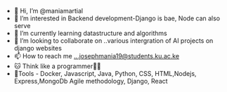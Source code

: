 - 👋 Hi, I’m @maniamartial
- 👀 I’m interested in Backend development-Django is bae, Node can also serve
- 🌱 I’m currently learning datastructure and algorithms
- 💞️ I’m looking to collaborate on ..various intergration of AI projects on django websites
- 📫 How to reach me ...josephmania19@students.ku.ac.ke
- 🐱‍ Think like a programmer🤣🤣
- 🤳Tools - Docker, Javascript, Java, Python, CSS, HTML,Nodejs, Express,MongoDb Agile methodology, Django, React
